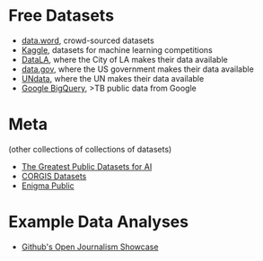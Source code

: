 # Free Datasets

* [data.word](https://data.world/), crowd-sourced datasets
* [Kaggle](https://www.kaggle.com/datasets), datasets for machine learning competitions
* [DataLA](https://data.lacity.org/), where the City of LA makes their data available
* [data.gov](http://data.gov), where the US government makes their data available
* [UNdata](http://data.un.org/), where the UN makes their data available
* [Google BigQuery](https://cloud.google.com/bigquery/public-data/), >TB public data from Google

# Meta

(other collections of collections of datasets)

* [The Greatest Public Datasets for AI](https://medium.com/startup-grind/fueling-the-ai-gold-rush-7ae438505bc2)
* [CORGIS Datasets](http://think.cs.vt.edu/corgis/)
* [Enigma Public](https://public.enigma.com/)

# Example Data Analyses

* [Github's Open Journalism Showcase](https://github.com/showcases/open-journalism)
